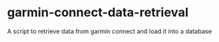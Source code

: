 # garmin-connect-data-retrieval
A script to retrieve data from garmin connect and load it into a database
